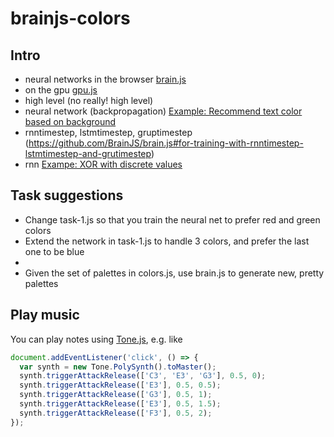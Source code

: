 # brainjs-colors

## Intro

- neural networks in the browser [brain.js](https://github.com/BrainJS/brain.js)
- on the gpu [gpu.js](https://github.com/gpujs/gpu.js)
- high level (no really! high level)
- neural network (backpropagation) [Example: Recommend text color based on background](https://github.com/BrainJS/brain.js#for-training-with-neuralnetwork)
- rnntimestep, lstmtimestep, gruptimestep (https://github.com/BrainJS/brain.js#for-training-with-rnntimestep-lstmtimestep-and-grutimestep)
- rnn [Exampe: XOR with discrete values](https://github.com/BrainJS/brain.js#examples)

## Task suggestions

- Change task-1.js so that you train the neural net to prefer red and green colors
- Extend the network in task-1.js to handle 3 colors, and prefer the last one to be blue
-
- Given the set of palettes in colors.js, use brain.js to generate new, pretty palettes

## Play music

You can play notes using [Tone.js](https://tonejs.github.io/), e.g. like

```js
document.addEventListener('click', () => {
  var synth = new Tone.PolySynth().toMaster();
  synth.triggerAttackRelease(['C3', 'E3', 'G3'], 0.5, 0);
  synth.triggerAttackRelease(['E3'], 0.5, 0.5);
  synth.triggerAttackRelease(['G3'], 0.5, 1);
  synth.triggerAttackRelease(['E3'], 0.5, 1.5);
  synth.triggerAttackRelease(['F3'], 0.5, 2);
});
```
